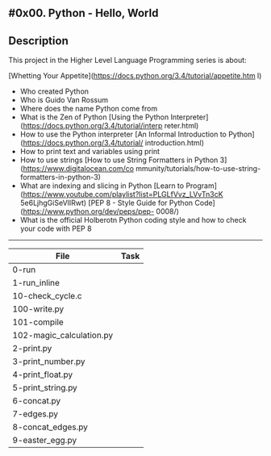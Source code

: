 #0x00. Python - Hello, World
---
## Description

This project in the Higher Level Language Programming series is about:

[Whetting Your Appetite](https://docs.python.org/3.4/tutorial/appetite.htm    l)
* Who created Python
* Who is Guido Van Rossum
* Where does the name Python come from
* What is the Zen of Python
[Using the Python Interpreter](https://docs.python.org/3.4/tutorial/interp    reter.html)
* How to use the Python interpreter
[An Informal Introduction to Python](https://docs.python.org/3.4/tutorial/    introduction.html)
* How to print text and variables using print
* How to use strings
[How to use String Formatters in Python 3](https://www.digitalocean.com/co    mmunity/tutorials/how-to-use-string-formatters-in-python-3)
* What are indexing and slicing in Python
[Learn to Program](https://www.youtube.com/playlist?list=PLGLfVvz_LVvTn3cK    5e6LjhgGiSeVlIRwt)
[PEP 8 - Style Guide for Python Code](https://www.python.org/dev/peps/pep-    0008/)
* What is the official Holberotn Python coding style and how to check your code with PEP 8

---
File | Task
---|---
0-run | 
1-run_inline | 
10-check_cycle.c | 
100-write.py | 
101-compile | 
102-magic_calculation.py | 
2-print.py | 
3-print_number.py | 
4-print_float.py | 
5-print_string.py | 
6-concat.py | 
7-edges.py | 
8-concat_edges.py | 
9-easter_egg.py | 

